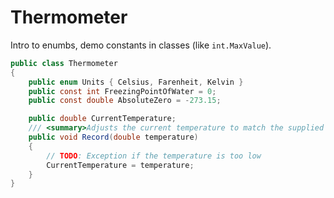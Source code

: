 # Thermometer

Intro to enumbs, demo constants in classes (like `int.MaxValue`).

```csharp
public class Thermometer
{
    public enum Units { Celsius, Farenheit, Kelvin }
    public const int FreezingPointOfWater = 0;
    public const double AbsoluteZero = -273.15;

    public double CurrentTemperature;
    /// <summary>Adjusts the current temperature to match the supplied temperature.</summary>
    public void Record(double temperature)
    {
        // TODO: Exception if the temperature is too low
        CurrentTemperature = temperature;
    }
}
```